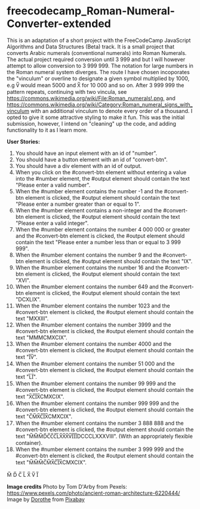 # freecodecamp_Roman-Numeral-Converter-extended

This is an adaptation of a short project with the FreeCodeCamp JavaScript Algorithms and Data Structures (Beta) track. It is a small project that converts Arabic numerals (conventional numerals) into Roman Numerals. The actual project required conversion until 3 999 and but I will however attempt to allow conversion to 3 999 999. The notation for large numbers in the Roman numeral system diverges. The route I have chosen incoporates the "vinculum" or overline to designate a given symbol multiplied by 1000, e.g  V̅ would mean 5000 and X̅ for 10 000 and so on. After 3 999 999 the pattern repeats, continuing with two vincula, see https://commons.wikimedia.org/wiki/File:Roman_numerals!.png, and https://commons.wikimedia.org/wiki/Category:Roman_numeral_signs_with_vinculum with an additional vinculum to denote every order of a thousand. I opted to give it some attractive styling to make it fun. This was the initial submission, however, I intend on "cleaning" up the code, and adding functionality to it as I learn more.

**User Stories:**
1. You should have an input element with an id of "number".
2. You should have a button element with an id of "convert-btn".
3. You should have a div element with an id of output.
4. When you click on the #convert-btn element without entering a value into the #number element, the #output element should contain the text "Please enter a valid number".
5. When the #number element contains the number -1 and the #convert-btn element is clicked, the #output element should contain the text "Please enter a number greater than or equal to 1".
6. When the #number element contains a non-integer and the #convert-btn element is clicked, the #output element should contain the text "Please enter a valid integer".
7. When the #number element contains the number 4 000 000 or greater and the #convert-btn element is clicked, the #output element should contain the text "Please enter a number less than or equal to 3 999 999".
8. When the #number element contains the number 9 and the #convert-btn element is clicked, the #output element should contain the text "IX".
9. When the #number element contains the number 16 and the #convert-btn element is clicked, the #output element should contain the text "XVI".
10. When the #number element contains the number 649 and the #convert-btn element is clicked, the #output element should contain the text "DCXLIX".
11. When the #number element contains the number 1023 and the #convert-btn element is clicked, the #output element should contain the text "MXXIII".
12. When the #number element contains the number 3999 and the #convert-btn element is clicked, the #output element should contain the text "MMMCMXCIX".
13. When the #number element contains the number 4000 and the #convert-btn element is clicked, the #output element should contain the text "I̅V̅".
14. When the #number element contains the number 51 000 and the #convert-btn element is clicked, the #output element should contain the text "L̅I̅".
15. When the #number element contains the number 99 999 and the #convert-btn element is clicked, the #output element should contain the text "X̅C̅I̅X̅CMXCIX".
16. When the #number element contains the number 999 999 and the #convert-btn element is clicked, the #output element should contain the text "C̅M̅X̅C̅I̅X̅CMXCIX".
17. When the #number element contains the number 3 888 888 and the #convert-btn element is clicked, the #output element should contain the text "M̅M̅M̅D̅C̅C̅C̅L̅X̅X̅X̅V̅I̅I̅I̅DCCCLXXXVIII". (With an appropriately flexible container).
18. When the #number element contains the number 3 999 999 and the #convert-btn element is clicked, the #output element should contain the text "M̅M̅M̅C̅M̅X̅C̅I̅X̅CMXCIX".

 M̅
 D̅
 C̅
 L̅
 X̅
 V̅
 I̅

**Image credits**
Photo by Tom D'Arby from Pexels: https://www.pexels.com/photo/ancient-roman-architecture-6220444/
Image by <a href="https://pixabay.com/users/darkmoon_art-1664300/?utm_source=link-attribution&utm_medium=referral&utm_campaign=image&utm_content=3561710">Dorothe</a> from <a href="https://pixabay.com//?utm_source=link-attribution&utm_medium=referral&utm_campaign=image&utm_content=3561710">Pixabay</a>
